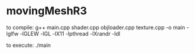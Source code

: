 # movingMeshR3

to compile:
g++ main.cpp shader.cpp objloader.cpp texture.cpp -o main -lglfw -lGLEW -lGL -lX11 -lpthread -lXrandr -ldl

to execute: 
./main